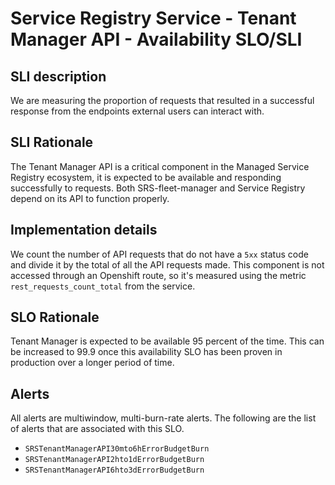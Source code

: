 # Service Registry Service - Tenant Manager API - Availability SLO/SLI

## SLI description
We are measuring the proportion of requests that resulted in a successful response from the endpoints external users can interact with.

## SLI Rationale
The Tenant Manager API is a critical component in the Managed Service Registry ecosystem, it is expected to be available and responding successfully to requests. Both SRS-fleet-manager and Service Registry depend on its API to function properly.

## Implementation details
We count the number of API requests that do not have a `5xx` status code and divide it by the total of all the API requests made. 
This component is not accessed through an Openshift route, so it's measured using the metric `rest_requests_count_total` from the service.

## SLO Rationale
Tenant Manager is expected to be available 95 percent of the time. This can be increased to 99.9 once this availability SLO has been proven in production over a longer period of time.

## Alerts
All alerts are multiwindow, multi-burn-rate alerts. The following are the list of alerts that are associated with this SLO.

- `SRSTenantManagerAPI30mto6hErrorBudgetBurn`
- `SRSTenantManagerAPI2hto1dErrorBudgetBurn`
- `SRSTenantManagerAPI6hto3dErrorBudgetBurn`
  
